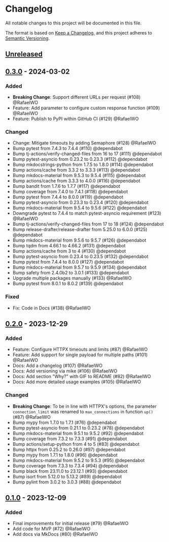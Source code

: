# Changelog

All notable changes to this project will be documented in this file.

The format is based on [Keep a Changelog](https://keepachangelog.com/en/1.0.0/),
and this project adheres to [Semantic Versioning](https://semver.org/spec/v2.0.0.html).

## [Unreleased]

## [0.3.0] - 2024-03-02

### Added
* **Breaking Change**: Support different URLs per request (#108) @RafaelWO
* Feature: Add parameter to configure custom response function (#109) @RafaelWO
* Feature: Publish to PyPI within GitHub CI (#129) @RafaelWO

### Changed
* Change: Mitigate timeouts by adding Semaphore (#128) @RafaelWO
* Bump pytest from 7.4.3 to 7.4.4 (#110) @dependabot
* Bump tj-actions/verify-changed-files from 16 to 17 (#111) @dependabot
* Bump pytest-asyncio from 0.23.2 to 0.23.3 (#112) @dependabot
* Bump mkdocstrings-python from 1.7.5 to 1.8.0 (#114) @dependabot
* Bump actions/cache from 3.3.2 to 3.3.3 (#113) @dependabot
* Bump mkdocs-material from 9.5.3 to 9.5.4 (#115) @dependabot
* Bump actions/cache from 3.3.3 to 4.0.0 (#116) @dependabot
* Bump bandit from 1.7.6 to 1.7.7 (#117) @dependabot
* Bump coverage from 7.4.0 to 7.4.1 (#118) @dependabot
* Bump pytest from 7.4.4 to 8.0.0 (#119) @dependabot
* Bump pytest-asyncio from 0.23.3 to 0.23.4 (#120) @dependabot
* Bump mkdocs-material from 9.5.4 to 9.5.6 (#122) @dependabot
* Downgrade pytest to 7.4.4 to match pytest-asyncio requirement (#123) @RafaelWO
* Bump tj-actions/verify-changed-files from 17 to 18 (#124) @dependabot
* Bump release-drafter/release-drafter from 5.25.0 to 6.0.0 (#125) @dependabot
* Bump mkdocs-material from 9.5.6 to 9.5.7 (#126) @dependabot
* Bump tqdm from 4.66.1 to 4.66.2 (#131) @dependabot
* Bump actions/cache from 3 to 4 (#130) @dependabot
* Bump pytest-asyncio from 0.23.4 to 0.23.5 (#132) @dependabot
* Bump pytest from 7.4.4 to 8.0.0 (#127) @dependabot
* Bump mkdocs-material from 9.5.7 to 9.5.9 (#134) @dependabot
* Bump safety from 2.4.0b2 to 3.0.1 (#133) @dependabot
* Upgrade multiple packages manually (#133) @RafaelWO
* Bump pytest from 8.0.1 to 8.0.2 (#139) @dependabot

### Fixed 
* Fix: Code in Docs (#138) @RafaelWO


## [0.2.0] - 2023-12-29

### Added
* Feature: Configure HTTPX timeouts and limits (#87) @RafaelWO
* Feature: Add support for single payload for multiple paths (#101) @RafaelWO
* Docs: Add a changelog (#107) @RafaelWO
* Docs: Add versioning via mike (#106) @RafaelWO
* Docs: Add section "Why?" with GIF to README (#82) @RafaelWO
* Docs: Add more detailed usage examples (#105) @RafaelWO

### Changed

* **Breaking Change**: To be in line with HTTPX's options, the parameter `connection_limit` was renamed to `max_connections` in function `up()` (#87) @RafaelWO
* Bump mypy from 1.7.0 to 1.7.1 (#76) @dependabot
* Bump pytest-asyncio from 0.21.1 to 0.23.2 (#78) @dependabot
* Bump mkdocs-material from 9.5.1 to 9.5.2 (#92) @dependabot
* Bump coverage from 7.3.2 to 7.3.3 (#91) @dependabot
* Bump actions/setup-python from 4 to 5 (#83) @dependabot
* Bump httpx from 0.25.2 to 0.26.0 (#97) @dependabot
* Bump mypy from 1.7.1 to 1.8.0 (#96) @dependabot
* Bump mkdocs-material from 9.5.2 to 9.5.3 (#95) @dependabot
* Bump coverage from 7.3.3 to 7.3.4 (#94) @dependabot
* Bump black from 23.11.0 to 23.12.1 (#93) @dependabot
* Bump isort from 5.12.0 to 5.13.2 (#89) @dependabot
* Bump pylint from 3.0.2 to 3.0.3 (#88) @dependabot


## [0.1.0] - 2023-12-09

### Added

* Final improvements for initial release (#79) @RafaelWO
* Add code for MVP (#72) @RafaelWO
* Add docs via MkDocs (#80) @RafaelWO


[unreleased]: https://github.com/RafaelWO/unparallel/compare/v0.3.0...HEAD
[0.3.0]: https://github.com/RafaelWO/unparallel/compare/v0.2.0...v0.3.0
[0.2.0]: https://github.com/RafaelWO/unparallel/compare/v0.1.0...v0.2.0
[0.1.0]: https://github.com/RafaelWO/unparallel/releases/tag/v0.1.0
